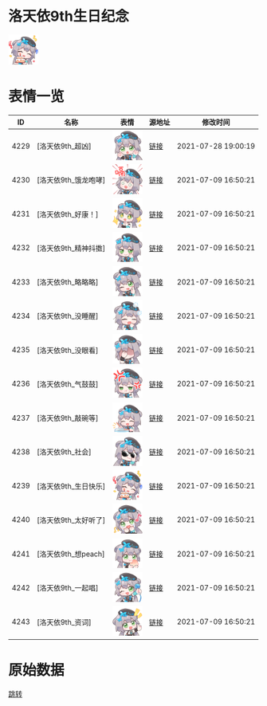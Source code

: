 # 洛天依9th生日纪念

<img src="./cover.png" height="60" alt="cover" />

# 表情一览

|ID|名称|表情|源地址|修改时间|
|----|----|----|----|----|
|4229|[洛天依9th_超凶]|<img src="./pic/004229_%5B洛天依9th_超凶%5D.png" height="60" alt="超凶"/>|[链接](http://i0.hdslb.com/bfs/emote/fa0fc632f450c6c97eb32863c18672afd4054b41.png)|2021-07-28 19:00:19|
|4230|[洛天依9th_饿龙咆哮]|<img src="./pic/004230_%5B洛天依9th_饿龙咆哮%5D.png" height="60" alt="饿龙咆哮"/>|[链接](http://i0.hdslb.com/bfs/emote/55df437e8613e117f4f4bbdac4f7e659ec6691f3.png)|2021-07-09 16:50:21|
|4231|[洛天依9th_好康！]|<img src="./pic/004231_%5B洛天依9th_好康！%5D.png" height="60" alt="好康！"/>|[链接](http://i0.hdslb.com/bfs/emote/674940a41dcef78fe3d67677b684fcd38ce64fbd.png)|2021-07-09 16:50:21|
|4232|[洛天依9th_精神抖擞]|<img src="./pic/004232_%5B洛天依9th_精神抖擞%5D.png" height="60" alt="精神抖擞"/>|[链接](http://i0.hdslb.com/bfs/emote/b7dff82d645dc5f26023e0338e532f4e94fb0020.png)|2021-07-09 16:50:21|
|4233|[洛天依9th_略略略]|<img src="./pic/004233_%5B洛天依9th_略略略%5D.png" height="60" alt="略略略"/>|[链接](http://i0.hdslb.com/bfs/emote/bef5116ee3e8fbbb69f04eaa378e00da13d13d89.png)|2021-07-09 16:50:21|
|4234|[洛天依9th_没睡醒]|<img src="./pic/004234_%5B洛天依9th_没睡醒%5D.png" height="60" alt="没睡醒"/>|[链接](http://i0.hdslb.com/bfs/emote/dd2cdf5bdcc72f0d4a3e13ffca3de84df813e201.png)|2021-07-09 16:50:21|
|4235|[洛天依9th_没眼看]|<img src="./pic/004235_%5B洛天依9th_没眼看%5D.png" height="60" alt="没眼看"/>|[链接](http://i0.hdslb.com/bfs/emote/ecc5558dd7c8922e073c752b257e69ded00bea51.png)|2021-07-09 16:50:21|
|4236|[洛天依9th_气鼓鼓]|<img src="./pic/004236_%5B洛天依9th_气鼓鼓%5D.png" height="60" alt="气鼓鼓"/>|[链接](http://i0.hdslb.com/bfs/emote/629b3492a5e143d51356af647b0a9950edfe41bc.png)|2021-07-09 16:50:21|
|4237|[洛天依9th_敲碗等]|<img src="./pic/004237_%5B洛天依9th_敲碗等%5D.png" height="60" alt="敲碗等"/>|[链接](http://i0.hdslb.com/bfs/emote/52f226eb5419ae9963bbe22edc78eced32224f7c.png)|2021-07-09 16:50:21|
|4238|[洛天依9th_社会]|<img src="./pic/004238_%5B洛天依9th_社会%5D.png" height="60" alt="社会"/>|[链接](http://i0.hdslb.com/bfs/emote/2e4134d34974c1c27967d3e52631c33072513cb8.png)|2021-07-09 16:50:21|
|4239|[洛天依9th_生日快乐]|<img src="./pic/004239_%5B洛天依9th_生日快乐%5D.png" height="60" alt="生日快乐"/>|[链接](http://i0.hdslb.com/bfs/emote/339f77a523e86bc17adc2b377125e45b51e0fc5c.png)|2021-07-09 16:50:21|
|4240|[洛天依9th_太好听了]|<img src="./pic/004240_%5B洛天依9th_太好听了%5D.png" height="60" alt="太好听了"/>|[链接](http://i0.hdslb.com/bfs/emote/3b9ab2f62f23a407624d6c3030ca40dacfd21b37.png)|2021-07-09 16:50:21|
|4241|[洛天依9th_想peach]|<img src="./pic/004241_%5B洛天依9th_想peach%5D.png" height="60" alt="想peach"/>|[链接](http://i0.hdslb.com/bfs/emote/9f4aab378d9b34e3246320e1f2da8c632f834f4b.png)|2021-07-09 16:50:21|
|4242|[洛天依9th_一起唱]|<img src="./pic/004242_%5B洛天依9th_一起唱%5D.png" height="60" alt="一起唱"/>|[链接](http://i0.hdslb.com/bfs/emote/e08d1411e51a99d91459da8f295401f10ef94acb.png)|2021-07-09 16:50:21|
|4243|[洛天依9th_资词]|<img src="./pic/004243_%5B洛天依9th_资词%5D.png" height="60" alt="资词"/>|[链接](http://i0.hdslb.com/bfs/emote/f46f666f5403762facecf11bc465fb965de8b48a.png)|2021-07-09 16:50:21|

# 原始数据

[跳转](./raw.json)


